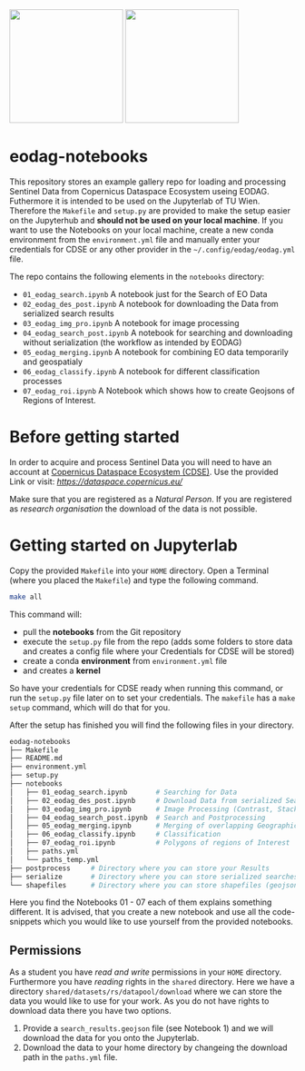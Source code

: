 <img src ="https://eodag.readthedocs.io/en/latest/_static/eodag_bycs.png" width=200>

<img src="https://dataspace.copernicus.eu/sites/default/files/styles/opengraph/public/media/images/2023-03/og_share.png?itok%253DzjtW85Fb" width="200">

# eodag-notebooks

This repository stores an example gallery repo for loading and processing Sentinel Data from Copernicus Dataspace Ecosystem useing EODAG. Futhermore it is intended to be used on the Jupyterlab of TU Wien. Therefore the `Makefile` and `setup.py` are provided to make the setup easier on the Jupyterhub and **should not be used on your local machine**. If you want to use the Notebooks on your local machine, create a new conda environment from the `environment.yml` file and manually enter your credentials for CDSE or any other provider in the `~/.config/eodag/eodag.yml` file.

The repo contains the following elements in the ``notebooks`` directory:

- `01_eodag_search.ipynb` A notebook just for the Search of EO Data 
- `02_eodag_des_post.ipynb` A notebook for downloading the Data from serialized search results 
- `03_eodag_img_pro.ipynb` A notebook for image processing 
- `04_eodag_search_post.ipynb` A notebook for searching and downloading without serialization (the workflow as intended by EODAG)
- `05_eodag_merging.ipynb` A notebook for combining EO data temporarily and geospatialy 
- `06_eodag_classify.ipynb` A notebook for different classification processes 
- `07_eodag_roi.ipynb` A Notebook which shows how to create Geojsons of Regions of Interest.

# Before getting started
In order to acquire and process Sentinel Data you will need to have an account at [Copernicus Dataspace Ecosystem (CDSE)](https://identity.dataspace.copernicus.eu/auth/realms/CDSE/protocol/openid-connect/auth?client_id=cdse-public&response_type=code&scope=openid&redirect_uri=https%3A//dataspace.copernicus.eu/account/confirmed/1). Use the provided Link or visit: *https://dataspace.copernicus.eu/*

Make sure that you are registered as a _Natural Person_. If you are registered as _research organisation_ the download of the data is not possible.

# Getting started on Jupyterlab
Copy the provided `Makefile` into your `HOME` directory. Open a Terminal (where you placed the `Makefile`) and type the following command.

```bash
make all
```
This command will:

- pull the **notebooks** from the Git repository
- execute the ``setup.py`` file from the repo (adds some folders to store data and creates a config file where your Credentials for CDSE will be stored)
- create a conda **environment** from ``environment.yml`` file
- and creates a **kernel**

So have your credentials for CDSE ready when running this command, or run the `setup.py` file later on to set your credentials. The ``makefile`` has a `make setup` command, which will do that for you.

After the setup has finished you will find the following files in your directory.

```sh
eodag-notebooks
├── Makefile
├── README.md
├── environment.yml
├── setup.py
├── notebooks
│   ├── 01_eodag_search.ipynb       # Searching for Data
│   ├── 02_eodag_des_post.ipynb     # Download Data from serialized Search
│   ├── 03_eodag_img_pro.ipynb      # Image Processing (Contrast, Stacking,...)
│   ├── 04_eodag_search_post.ipynb  # Search and Postprocessing
│   ├── 05_eodag_merging.ipynb      # Merging of overlapping Geographical extents
│   ├── 06_eodag_classify.ipynb     # Classification
│   ├── 07_eodag_roi.ipynb          # Polygons of regions of Interest
│   ├── paths.yml
│   └── paths_temp.yml
├── postprocess     # Directory where you can store your Results
├── serialize       # Directory where you can store serialized searches
└── shapefiles      # Directory where you can store shapefiles (geojson)
```
Here you find the Notebooks 01 - 07 each of them explains something different. 
It is advised, that you create a new notebook and use all the code-snippets which you would like to use yourself from the provided notebooks.

## Permissions 
As a student you have *read and write* permissions in your `HOME` directory. Furthermore you have *reading* rights in the `shared` directory. Here we have a directory
`shared/datasets/rs/datapool/download` where we can store the data you would like to use for your work. As you do not have rights to download data there you have two options.

1. Provide a `search_results.geojson` file (see Notebook 1) and we will download the data for you onto the Jupyterlab.
2. Download the data to your home directory by changeing the download path in the `paths.yml` file.
